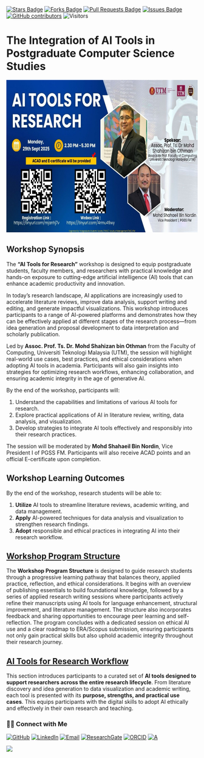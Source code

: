 <a href="https://github.com/drshahizan/short-course/stargazers"><img src="https://img.shields.io/github/stars/drshahizan/short-course" alt="Stars Badge"/></a>
<a href="https://github.com/drshahizan/short-course/network/members"><img src="https://img.shields.io/github/forks/drshahizan/short-course" alt="Forks Badge"/></a>
<a href="https://github.com/drshahizan/short-course/pulls"><img src="https://img.shields.io/github/issues-pr/drshahizan/short-course" alt="Pull Requests Badge"/></a>
<a href="https://github.com/drshahizan/short-course"><img src="https://img.shields.io/github/issues/drshahizan/short-course" alt="Issues Badge"/></a>
<a href="https://github.com/drshahizan/short-course/graphs/contributors"><img alt="GitHub contributors" src="https://img.shields.io/github/contributors/drshahizan/short-course?color=2b9348"></a>
![Visitors](https://api.visitorbadge.io/api/visitors?path=https%3A%2F%2Fgithub.com%2Fdrshahizan%2Fshort-course&labelColor=%23d9e3f0&countColor=%23697689&style=flat)


# The Integration of AI Tools in Postgraduate Computer Science Studies

 <img src="https://github.com/drshahizan/short-course/blob/main/workshop/25pgss_fm/images/slr_pgss_fm.jpeg" alt="Shahizan SLR"  height="400">

## Workshop Synopsis

The **“AI Tools for Research”** workshop is designed to equip postgraduate students, faculty members, and researchers with practical knowledge and hands-on exposure to cutting-edge artificial intelligence (AI) tools that can enhance academic productivity and innovation.

In today’s research landscape, AI applications are increasingly used to accelerate literature reviews, improve data analysis, support writing and editing, and generate impactful visualizations. This workshop introduces participants to a range of AI-powered platforms and demonstrates how they can be effectively applied at different stages of the research process—from idea generation and proposal development to data interpretation and scholarly publication.

Led by **Assoc. Prof. Ts. Dr. Mohd Shahizan bin Othman** from the Faculty of Computing, Universiti Teknologi Malaysia (UTM), the session will highlight real-world use cases, best practices, and ethical considerations when adopting AI tools in academia. Participants will also gain insights into strategies for optimizing research workflows, enhancing collaboration, and ensuring academic integrity in the age of generative AI.

By the end of the workshop, participants will:

1. Understand the capabilities and limitations of various AI tools for research.
2. Explore practical applications of AI in literature review, writing, data analysis, and visualization.
3. Develop strategies to integrate AI tools effectively and responsibly into their research practices.

The session will be moderated by **Mohd Shahaeil Bin Nordin**, Vice President I of PGSS FM. Participants will also receive ACAD points and an official E-certificate upon completion.

## **Workshop Learning Outcomes**

By the end of the workshop, research students will be able to:
1. **Utilize** AI tools to streamline literature reviews, academic writing, and data management.
2. **Apply** AI-powered techniques for data analysis and visualization to strengthen research findings.
3. **Adopt** responsible and ethical practices in integrating AI into their research workflow.

## [Workshop Program Structure](materials/time.md)

The **Workshop Program Structure** is designed to guide research students through a progressive learning pathway that balances theory, applied practice, reflection, and ethical considerations. It begins with an overview of publishing essentials to build foundational knowledge, followed by a series of applied research writing sessions where participants actively refine their manuscripts using AI tools for language enhancement, structural improvement, and literature management. The structure also incorporates feedback and sharing opportunities to encourage peer learning and self-reflection. The program concludes with a dedicated session on ethical AI use and a clear roadmap to ERA/Scopus submission, ensuring participants not only gain practical skills but also uphold academic integrity throughout their research journey.

## [AI Tools for Research Workflow](materials/ai.md)

This section introduces participants to a curated set of **AI tools designed to support researchers across the entire research lifecycle**. From literature discovery and idea generation to data visualization and academic writing, each tool is presented with its **purpose, strengths, and practical use cases**. This equips participants with the digital skills to adopt AI ethically and effectively in their own research and teaching.

### 🙌🏻 Connect with Me
<p align="left">
    <a href="https://github.com/drshahizan" target="_blank"><img alt="GitHub" src="https://img.shields.io/badge/-@drshahizan-181717?style=flat-square&logo=GitHub&logoColor=white"></a>
    <a href="https://www.linkedin.com/in/drshahizan" target="_blank"><img alt="LinkedIn" src="https://img.shields.io/badge/-drshahizan-blue?style=flat-square&logo=Linkedin&logoColor=white&link=https://www.linkedin.com/in/drshahizan/"></a>
    <a href="mailto:shahizan@utm.my" target="_blank"><img alt="Email" src="https://img.shields.io/badge/-shahizan@utm.my-c14438?style=flat-square&logo=Gmail&logoColor=white&link=mailto:shahizan@utm.my.com"></a>
    <a href="https://www.researchgate.net/profile/Mohd-Othman-28" target="_blank"><img alt="ResearchGate" src="https://img.shields.io/badge/-ResearchGate-00CCBB?style=flat-square&logo=ResearchGate&logoColor=white"></a>
    <a href="https://orcid.org/0000-0003-4261-1873" target="_blank"><img alt="ORCID" src="https://img.shields.io/badge/-ORCID-A6CE39?style=flat-square&logo=ORCID&logoColor=white"></a> 
 <a href="https://visitorbadge.io/status?path=https%3A%2F%2Fgithub.com%2Fdrshahizan" target="_blank"><img alt="A" src="https://api.visitorbadge.io/api/visitors?path=https%3A%2F%2Fgithub.com%2Fdrshahizan&labelColor=%23697689&countColor=%23555555&style=plastic"></a>
 
![](https://hit.yhype.me/github/profile?user_id=81284918)
</p>
